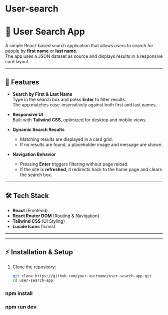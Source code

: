 
# User-search
# 🔎 User Search App

A simple React-based search application that allows users to search for people by **first name** or **last name**.  
The app uses a JSON dataset as source and displays results in a responsive card layout.

---

## 🚀 Features

- **Search by First & Last Name**  
  Type in the search box and press **Enter** to filter results.  
  The app matches case-insensitively against both first and last names.

- **Responsive UI**  
  Built with **Tailwind CSS**, optimized for desktop and mobile views.

- **Dynamic Search Results**  
  - Matching results are displayed in a card grid.  
  - If no results are found, a placeholder image and message are shown.

- **Navigation Behavior**  
  - Pressing **Enter** triggers filtering without page reload.  
  - If the site is **refreshed**, it redirects back to the home page and clears the search box.

---

## 🛠️ Tech Stack

- **React** (Frontend)  
- **React Router DOM** (Routing & Navigation)  
- **Tailwind CSS** (UI Styling)  
- **Lucide Icons** (Icons)  

---


---

## ⚡ Installation & Setup

1. Clone the repository:
   ```bash
   git clone https://github.com/your-username/user-search-app.git
   cd user-search-app
### npm install
### npm run dev
